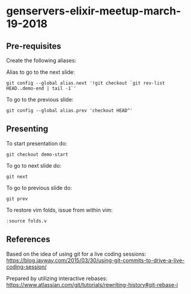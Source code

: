 # genservers-elixir-meetup-march-19-2018

## Pre-requisites

Create the following aliases:

Alias to go to the next slide:

    git config --global alias.next '!git checkout `git rev-list HEAD..demo-end | tail -1`'

To go to the previous slide:

    git config --global alias.prev 'checkout HEAD^'

## Presenting

To start presentation do:

    git checkout demo-start

To go to next slide do:

    git next

To go to previous slide do:

    git prev

To restore vim folds, issue from within vim:

    :source folds.v

## References

Based on the idea of using git for a live coding sessions:
https://blog.jayway.com/2015/03/30/using-git-commits-to-drive-a-live-coding-session/

Prepared by utilizing interactive rebases:
https://www.atlassian.com/git/tutorials/rewriting-history#git-rebase-i



